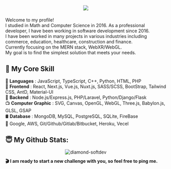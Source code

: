 <h2 align="center">
  <p align="center">
    <a href="https://github.com/diamond-softdev"><img src="https://readme-typing-svg.herokuapp.com/?lines=Creative,%20Passionate%20and%20Efficient%20Developer;&center=true&width=800"></a>
  </p>
</h2>
<p>
  <!--<img src="https://github.com/diamond-softdev/diamond-softdev/blob/main/thumbnail.png" alt="thumbnail" />-->
  <p>
    Welcome to my profile!<br>
    I studied in Math and Computer Science in 2016. As a professional developer, I have been working in software development since 2016.<br>
    I have been worked in many projects in various industries including commerce, education, healthcare, construction and finance.<br>
    Currently focusing on the MERN stack, WebXR/WebGL.<br>
    My goal is to find the simplest solution that meets your needs.
  </p>
</p>

## 🥇 <b>My Core Skill</b>
🔸 <b>Languages</b> : JavaScript, TypeScript, C++, Python, HTML, PHP<br>
🔸 <b>Frontend</b> : React, Next.js, Vue.js, Nuxt.js, SASS/SCSS, BootStrap, Tailwind CSS, AntD, Material-UI<br>
🔸 <b>Backend</b> : Node.js/Express.js, PHP/Laravel, Python/Django/Flask<br>
📺 <b>Computer Graphic</b> : SVG, Canvas, OpenGL, WebGL, Three.js, Babylon.js, GLSL, GSAP<br>
🛢 <b>Database</b> : MongoDB, MySQL, PostgreSQL, SQLite, FireBase<br>
🔸 Google, AWS, Git/Github/Gitlab/Bitbucket, Heroku, Vecel<br>
## 😇 My Github Stats:
<p align="center" style="margin-bottom: 10px;">
<img src="https://github-profile-trophy.vercel.app/?username=diamond-softdev&column=7&theme=onedark" alt="diamond-softdev" />
</p>
<b> 🎬 I am ready to start a new challenge with you, so feel free to ping me.</b>
